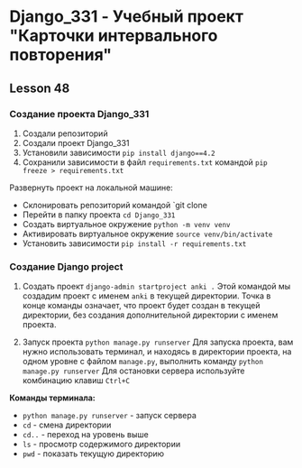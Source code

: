 # Django_331 - Учебный проект "Карточки интервального повторения"
## Lesson 48

### Создание проекта Django_331

1. Создали репозиторий
2. Создали проект Django_331
3. Установили зависимости `pip install django==4.2`
4. Сохранили зависимости в файл `requirements.txt` командой `pip freeze > requirements.txt`

Развернуть проект на локальной машине:
 - Склонировать репозиторий командой `git clone
 - Перейти в папку проекта `cd Django_331`
 - Создать виртуальное окружение `python -m venv venv`
 - Активировать виртуальное окружение `source venv/bin/activate`
 - Установить зависимости `pip install -r requirements.txt`

### Создание Django project

1. Создать проект `django-admin startproject anki .`
Этой командой мы создадим проект с именем `anki` в текущей директории.
Точка в конце команды означает, что проект будет создан в текущей директории, 
без создания дополнительной директории с именем проекта.

2. Запуск проекта `python manage.py runserver`
Для запуска проекта, вам нужно использовать терминал, и находясь в директории проекта, на одном уровне с файлом `manage.py`, выполнить команду `python manage.py runserver`
Для остановки сервера используйте комбинацию клавиш `Ctrl+C`

**Команды терминала:**
- `python manage.py runserver` - запуск сервера
- `cd` - смена директории
- `cd..` - переход на уровень выше
- `ls` - просмотр содержимого директории
- `pwd` - показать текущую директорию

